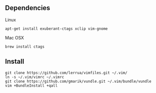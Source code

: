 ## Dependencies


Linux
```
apt-get install exuberant-ctags xclip vim-gnome
```

Mac OSX
```
brew install ctags
```


## Install


```
git clone https://github.com/lerrua/vimfiles.git ~/.vim/
ln -s ~/.vim/vimrc ~/.vimrc
git clone https://github.com/gmarik/vundle.git ~/.vim/bundle/vundle
vim +BundleInstall +qall
```
